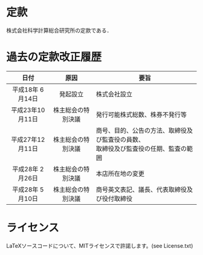 # 定款
株式会社科学計算総合研究所の定款である．

# 過去の定款改正履歴
| 日付             | 原因               | 要旨
|:----------------:|:------------------:|---------------------
| 平成18年 6月14日 | 発起設立           | 株式会社設立
| 平成23年10月11日 | 株主総会の特別決議 | 発行可能株式総数、株券不発行等
| 平成27年12月11日 | 株主総会の特別決議 | 商号、目的、公告の方法、取締役及び監査役の員数、<br>取締役及び監査役の任期、監査の範囲
| 平成28年 2月26日 | 株主総会の特別決議 | 本店所在地の変更
| 平成28年 5月10日 | 株主総会の特別決議 | 商号英文表記、議長、代表取締役及び役付取締役

# ライセンス
LaTeXソースコードについて、MITライセンスで許諾します。(see License.txt)
